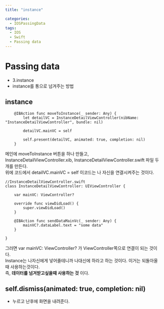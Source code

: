 ```yaml
---
title: "instance"

categories:
  - IOSPassingData
tags:
  - IOS
  - Swift
  - Passing data
---
```

# Passing data
- 3.instance  
- instance를 통으로 넘겨주는 방법   

## instance

~~~
    @IBAction func moveToInstance(_ sender: Any) {
        let detailVC = InstanceDetailViewController(nibName: "InstanceDetailViewController", bundle: nil)
        
        detailVC.mainVC = self
        
        self.present(detailVC, animated: true, completion: nil)
    }
~~~
메인에 moveToInstance 버튼을 하나 만들고,  
InstanceDetailViewController.xib, InstanceDetailViewController.swift 파일 두개를 만든다.  
위에 코드에서 detailVC.mainVC = self 이코드는 나 자신을 연결시켜주는 것이다.
~~~
//InstanceDetailViewController.swift
class InstanceDetailViewController: UIViewController {
    
    var mainVC: ViewController?

    override func viewDidLoad() {
        super.viewDidLoad()
    }

    @IBAction func sendDataMainVc(_ sender: Any) {
        mainVC?.dataLabel.text = "some data"
    }

}
~~~
그러면 var mainVC: ViewController? 가 ViewController쪽으로 연결이 되는 것이다.  
Instance는 나자신에게 넣어줄테니까 나대신에 하라고 하는 것이다. 이거는 되돌아올때 사용하는것이다.  
즉, __데이터를 넘겨받고싶을때 사용하는 것__ 이다.

## self.dismiss(animated: true, completion: nil)
- 누르고 난후에 화면을 내려준다.